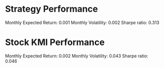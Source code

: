 # Strategy Performance
Monthly Expected Return: 0.001
Monthly Volatility: 0.002
Sharpe ratio: 0.313
# Stock KMI Performance
Monthly Expected Return: 0.002
Monthly Volatility: 0.043
Sharpe ratio: 0.046
